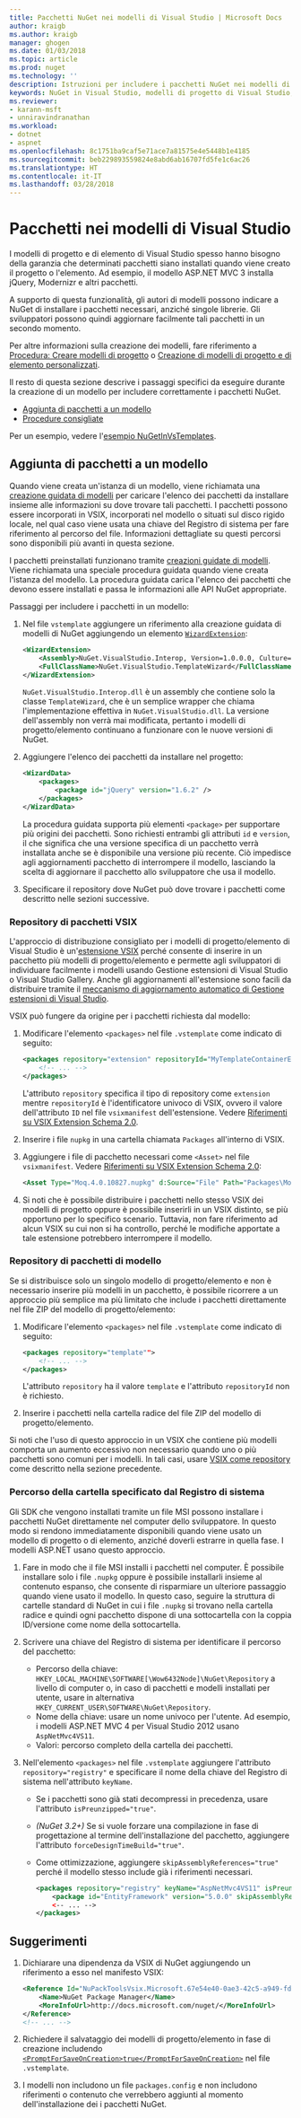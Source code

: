 ```yaml
---
title: Pacchetti NuGet nei modelli di Visual Studio | Microsoft Docs
author: kraigb
ms.author: kraigb
manager: ghogen
ms.date: 01/03/2018
ms.topic: article
ms.prod: nuget
ms.technology: ''
description: Istruzioni per includere i pacchetti NuGet nei modelli di progetto e di elemento di Visual Studio.
keywords: NuGet in Visual Studio, modelli di progetto di Visual Studio, modelli di elemento di Visual Studio, pacchetti nei modelli di progetto, pacchetti nei modelli di elemento
ms.reviewer:
- karann-msft
- unniravindranathan
ms.workload:
- dotnet
- aspnet
ms.openlocfilehash: 8c1751ba9caf5e71ace7a81575e4e5448b1e4185
ms.sourcegitcommit: beb229893559824e8abd6ab16707fd5fe1c6ac26
ms.translationtype: HT
ms.contentlocale: it-IT
ms.lasthandoff: 03/28/2018
---
```

# <a name="packages-in-visual-studio-templates"></a>Pacchetti nei modelli di Visual Studio

I modelli di progetto e di elemento di Visual Studio spesso hanno bisogno della garanzia che determinati pacchetti siano installati quando viene creato il progetto o l'elemento. Ad esempio, il modello ASP.NET MVC 3 installa jQuery, Modernizr e altri pacchetti.

A supporto di questa funzionalità, gli autori di modelli possono indicare a NuGet di installare i pacchetti necessari, anziché singole librerie. Gli sviluppatori possono quindi aggiornare facilmente tali pacchetti in un secondo momento.

Per altre informazioni sulla creazione dei modelli, fare riferimento a [Procedura: Creare modelli di progetto](/visualstudio/ide/how-to-create-project-templates) o [Creazione di modelli di progetto e di elemento personalizzati](/visualstudio/extensibility/creating-custom-project-and-item-templates).

Il resto di questa sezione descrive i passaggi specifici da eseguire durante la creazione di un modello per includere correttamente i pacchetti NuGet.

- [Aggiunta di pacchetti a un modello](#adding-packages-to-a-template)
- [Procedure consigliate](#best-practices)

Per un esempio, vedere l'[esempio NuGetInVsTemplates](https://bitbucket.org/marcind/nugetinvstemplates).

## <a name="adding-packages-to-a-template"></a>Aggiunta di pacchetti a un modello

Quando viene creata un'istanza di un modello, viene richiamata una [creazione guidata di modelli](/visualstudio/extensibility/how-to-use-wizards-with-project-templates) per caricare l'elenco dei pacchetti da installare insieme alle informazioni su dove trovare tali pacchetti. I pacchetti possono essere incorporati in VSIX, incorporati nel modello o situati sul disco rigido locale, nel qual caso viene usata una chiave del Registro di sistema per fare riferimento al percorso del file. Informazioni dettagliate su questi percorsi sono disponibili più avanti in questa sezione.

I pacchetti preinstallati funzionano tramite [creazioni guidate di modelli](/visualstudio/extensibility/how-to-use-wizards-with-project-templates). Viene richiamata una speciale procedura guidata quando viene creata l'istanza del modello. La procedura guidata carica l'elenco dei pacchetti che devono essere installati e passa le informazioni alle API NuGet appropriate.

Passaggi per includere i pacchetti in un modello:

1. Nel file `vstemplate` aggiungere un riferimento alla creazione guidata di modelli di NuGet aggiungendo un elemento [`WizardExtension`](/visualstudio/extensibility/wizardextension-element-visual-studio-templates):

    ```xml
    <WizardExtension>
        <Assembly>NuGet.VisualStudio.Interop, Version=1.0.0.0, Culture=neutral, PublicKeyToken=b03f5f7f11d50a3a</Assembly>
        <FullClassName>NuGet.VisualStudio.TemplateWizard</FullClassName>
    </WizardExtension>
    ```

    `NuGet.VisualStudio.Interop.dll` è un assembly che contiene solo la classe `TemplateWizard`, che è un semplice wrapper che chiama l'implementazione effettiva in `NuGet.VisualStudio.dll`. La versione dell'assembly non verrà mai modificata, pertanto i modelli di progetto/elemento continuano a funzionare con le nuove versioni di NuGet.

1. Aggiungere l'elenco dei pacchetti da installare nel progetto:

    ```xml
    <WizardData>
        <packages>
            <package id="jQuery" version="1.6.2" />
        </packages>
    </WizardData>
    ```

    La procedura guidata supporta più elementi `<package>` per supportare più origini dei pacchetti. Sono richiesti entrambi gli attributi `id` e `version`, il che significa che una versione specifica di un pacchetto verrà installata anche se è disponibile una versione più recente. Ciò impedisce agli aggiornamenti pacchetto di interrompere il modello, lasciando la scelta di aggiornare il pacchetto allo sviluppatore che usa il modello.

1. Specificare il repository dove NuGet può dove trovare i pacchetti come descritto nelle sezioni successive.

### <a name="vsix-package-repository"></a>Repository di pacchetti VSIX

L'approccio di distribuzione consigliato per i modelli di progetto/elemento di Visual Studio è un'[estensione VSIX](/visualstudio/extensibility/shipping-visual-studio-extensions) perché consente di inserire in un pacchetto più modelli di progetto/elemento e permette agli sviluppatori di individuare facilmente i modelli usando Gestione estensioni di Visual Studio o Visual Studio Gallery. Anche gli aggiornamenti all'estensione sono facili da distribuire tramite il [meccanismo di aggiornamento automatico di Gestione estensioni di Visual Studio](/visualstudio/extensibility/how-to-update-a-visual-studio-extension).

VSIX può fungere da origine per i pacchetti richiesta dal modello:

1. Modificare l'elemento `<packages>` nel file `.vstemplate` come indicato di seguito:

    ```xml
    <packages repository="extension" repositoryId="MyTemplateContainerExtensionId">
        <!-- ... -->
    </packages>
    ```

    L'attributo `repository` specifica il tipo di repository come `extension` mentre `repositoryId` è l'identificatore univoco di VSIX, ovvero il valore dell'attributo `ID` nel file `vsixmanifest` dell'estensione. Vedere [Riferimenti su VSIX Extension Schema 2.0](/visualstudio/extensibility/vsix-extension-schema-2-0-reference).

1. Inserire i file `nupkg` in una cartella chiamata `Packages` all'interno di VSIX.

1. Aggiungere i file di pacchetto necessari come `<Asset>` nel file `vsixmanifest`. Vedere [Riferimenti su VSIX Extension Schema 2.0](/visualstudio/extensibility/vsix-extension-schema-2-0-reference):

    ```xml
    <Asset Type="Moq.4.0.10827.nupkg" d:Source="File" Path="Packages\Moq.4.0.10827.nupkg" d:VsixSubPath="Packages" />
    ```

1. Si noti che è possibile distribuire i pacchetti nello stesso VSIX dei modelli di progetto oppure è possibile inserirli in un VSIX distinto, se più opportuno per lo specifico scenario. Tuttavia, non fare riferimento ad alcun VSIX su cui non si ha controllo, perché le modifiche apportate a tale estensione potrebbero interrompere il modello.

### <a name="template-package-repository"></a>Repository di pacchetti di modello

Se si distribuisce solo un singolo modello di progetto/elemento e non è necessario inserire più modelli in un pacchetto, è possibile ricorrere a un approccio più semplice ma più limitato che include i pacchetti direttamente nel file ZIP del modello di progetto/elemento:

1. Modificare l'elemento `<packages>` nel file `.vstemplate` come indicato di seguito:

    ```xml
    <packages repository="template"">
        <!-- ... -->
    </packages>
    ```

    L'attributo `repository` ha il valore `template` e l'attributo `repositoryId` non è richiesto.

1. Inserire i pacchetti nella cartella radice del file ZIP del modello di progetto/elemento.

Si noti che l'uso di questo approccio in un VSIX che contiene più modelli comporta un aumento eccessivo non necessario quando uno o più pacchetti sono comuni per i modelli. In tali casi, usare [VSIX come repository](#vsix-package-repository) come descritto nella sezione precedente.

### <a name="registry-specified-folder-path"></a>Percorso della cartella specificato dal Registro di sistema

Gli SDK che vengono installati tramite un file MSI possono installare i pacchetti NuGet direttamente nel computer dello sviluppatore. In questo modo si rendono immediatamente disponibili quando viene usato un modello di progetto o di elemento, anziché doverli estrarre in quella fase. I modelli ASP.NET usano questo approccio.

1. Fare in modo che il file MSI installi i pacchetti nel computer. È possibile installare solo i file `.nupkg` oppure è possibile installarli insieme al contenuto espanso, che consente di risparmiare un ulteriore passaggio quando viene usato il modello. In questo caso, seguire la struttura di cartelle standard di NuGet in cui i file `.nupkg` si trovano nella cartella radice e quindi ogni pacchetto dispone di una sottocartella con la coppia ID/versione come nome della sottocartella.

1. Scrivere una chiave del Registro di sistema per identificare il percorso del pacchetto:

    - Percorso della chiave: `HKEY_LOCAL_MACHINE\SOFTWARE[\Wow6432Node]\NuGet\Repository` a livello di computer o, in caso di pacchetti e modelli installati per utente, usare in alternativa `HKEY_CURRENT_USER\SOFTWARE\NuGet\Repository`.
    - Nome della chiave: usare un nome univoco per l'utente. Ad esempio, i modelli ASP.NET MVC 4 per Visual Studio 2012 usano `AspNetMvc4VS11`.
    - Valori: percorso completo della cartella dei pacchetti.

1. Nell'elemento `<packages>` nel file `.vstemplate` aggiungere l'attributo `repository="registry"` e specificare il nome della chiave del Registro di sistema nell'attributo `keyName`.

    - Se i pacchetti sono già stati decompressi in precedenza, usare l'attributo `isPreunzipped="true"`.
    - *(NuGet 3.2+)* Se si vuole forzare una compilazione in fase di progettazione al termine dell'installazione del pacchetto, aggiungere l'attributo `forceDesignTimeBuild="true"`.
    - Come ottimizzazione, aggiungere `skipAssemblyReferences="true"` perché il modello stesso include già i riferimenti necessari.

        ```xml
        <packages repository="registry" keyName="AspNetMvc4VS11" isPreunzipped="true">
            <package id="EntityFramework" version="5.0.0" skipAssemblyReferences="true" />
            <-- ... -->
        </packages>
        ```

## <a name="best-practices"></a>Suggerimenti

1. Dichiarare una dipendenza da VSIX di NuGet aggiungendo un riferimento a esso nel manifesto VSIX:

    ```xml
    <Reference Id="NuPackToolsVsix.Microsoft.67e54e40-0ae3-42c5-a949-fddf5739e7a5" MinVersion="1.7.30402.9028">
        <Name>NuGet Package Manager</Name>
        <MoreInfoUrl>http://docs.microsoft.com/nuget/</MoreInfoUrl>
    </Reference>
    <!-- ... -->
    ```

1. Richiedere il salvataggio dei modelli di progetto/elemento in fase di creazione includendo [`<PromptForSaveOnCreation>true</PromptForSaveOnCreation>`](/visualstudio/extensibility/promptforsaveoncreation-element-visual-studio-templates) nel file `.vstemplate`.

1. I modelli non includono un file `packages.config` e non includono riferimenti o contenuto che verrebbero aggiunti al momento dell'installazione dei i pacchetti NuGet.
